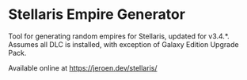 # Stellaris Empire Generator
Tool for generating random empires for Stellaris, updated for v3.4.*.  
Assumes all DLC is installed, with exception of Galaxy Edition Upgrade Pack.  
  
Available online at https://jeroen.dev/stellaris/  